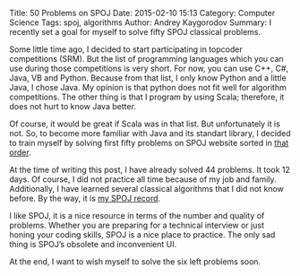 Title: 50 Problems on SPOJ
Date: 2015-02-10 15:13
Category: Computer Science
Tags: spoj, algorithms
Author: Andrey Kaygorodov 
Summary: I recently set a goal for myself to solve fifty SPOJ classical problems.

Some little time ago, I decided to start participating in topcoder competitions (SRM). But the list of programming languages which you can use during those competitions is very short. For now, you can use C++, C#, Java, VB and Python. Because from that list, I only know Python and a little Java, I chose Java. My opinion is that python does not fit well for algorithm competitions. The other thing is that I program by using Scala; therefore, it does not hurt to know Java better.

Of course, it would be great if Scala was in that list. But unfortunately it is not. So, to become more familiar with Java and its standart library, I decided to train myself by solving first fifty problems on SPOJ website sorted in [that order](http://www.spoj.com/problems/classical/sort=6).

At the time of writing this post, I have already solved 44 problems. It took 12 days. Of course, I did not practice all time because of my job and family. Additionally, I have learned several classical algorithms that I did not know before. By the way, it is [my SPOJ record](http://www.spoj.com/status/kaygorodov/signedlist/).

I like SPOJ, it is a nice resource in terms of the number and quality of problems. Whether you are preparing for a technical interview or just honing your coding skills, SPOJ is a nice place to practice. The only sad thing is SPOJ’s obsolete and inconvenient UI.

At the end, I want to wish myself to solve the six left problems soon.
